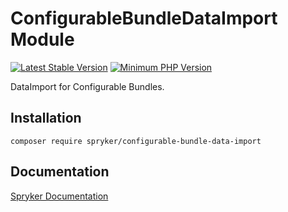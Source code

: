 # ConfigurableBundleDataImport Module
[![Latest Stable Version](https://poser.pugx.org/spryker/configurable-bundle-data-import/v/stable.svg)](https://packagist.org/packages/spryker/configurable-bundle-data-import)
[![Minimum PHP Version](https://img.shields.io/badge/php-%3E%3D%207.4-8892BF.svg)](https://php.net/)

DataImport for Configurable Bundles.

## Installation

```
composer require spryker/configurable-bundle-data-import
```

## Documentation

[Spryker Documentation](https://docs.spryker.com)

